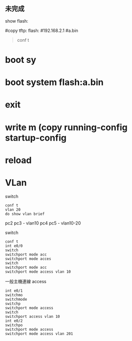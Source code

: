 
## 未完成

show flash:




#copy tftp: flash: 
#192.168.2.1
#a.bin




> conf t 
# boot sy
# boot system flash:a.bin
# exit
# write m  (copy running-config startup-config
# reload



# VLan

switch
```
conf t 
vlan 20
do show vlan brief
```

pc2 pc3 - vlan10
pc4 pc5 - vlan10-20

switch
```
conf t
int e0/0
switch
switchport mode acc
switchport mode acces
switch
switchport mode acc
switchport mode access vlan 10

```
一般主機連線 access

```
int e0/1
switchmo
switchmode
switchp
switchport mode access
switch
switchport access vlan 10 
int e0/2
switchpo
switchport mode access
switchport mode access vlan 201



